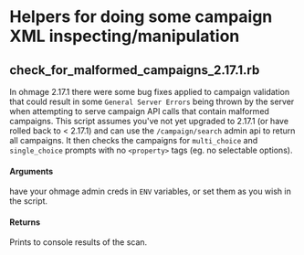 # Helpers for doing some campaign XML inspecting/manipulation

## check_for_malformed_campaigns_2.17.1.rb
In ohmage 2.17.1 there were some bug fixes applied to campaign validation that could result in some `General Server Errors` being thrown by the server when attempting to serve campaign API calls that contain malformed campaigns. This script assumes you've not yet upgraded to 2.17.1 (or have rolled back to < 2.17.1) and can use the `/campaign/search` admin api to return all campaigns. It then checks the campaigns for `multi_choice` and `single_choice` prompts with no `<property>` tags (eg. no selectable options). 

#### Arguments
have your ohmage admin creds in `ENV` variables, or set them as you wish in the script.

#### Returns
Prints to console results of the scan.
